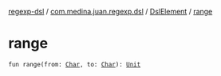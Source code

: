 [regexp-dsl](../../index.md) / [com.medina.juan.regexp.dsl](../index.md) / [DslElement](index.md) / [range](./range.md)

# range

`fun range(from: `[`Char`](https://kotlinlang.org/api/latest/jvm/stdlib/kotlin/-char/index.html)`, to: `[`Char`](https://kotlinlang.org/api/latest/jvm/stdlib/kotlin/-char/index.html)`): `[`Unit`](https://kotlinlang.org/api/latest/jvm/stdlib/kotlin/-unit/index.html)